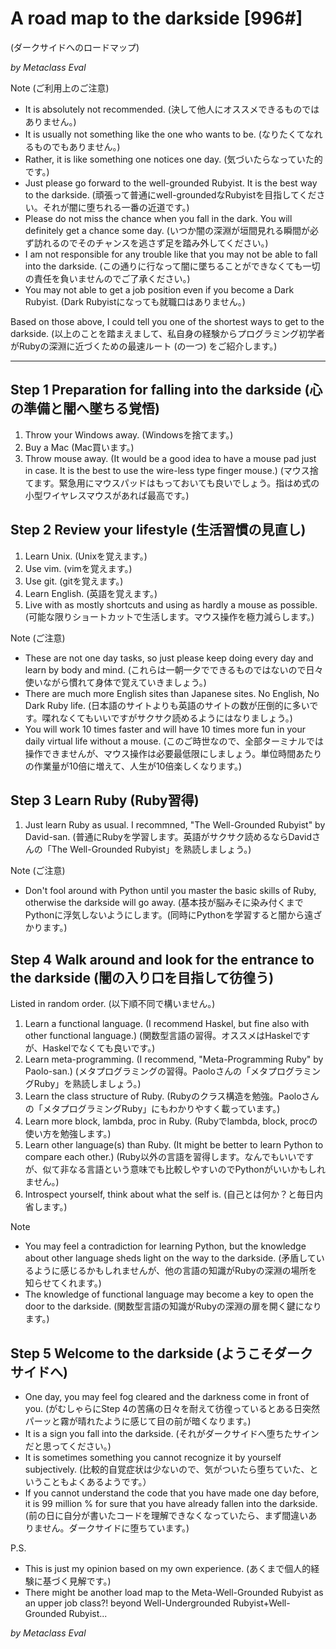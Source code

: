 
# A road map to the darkside [996#]

(ダークサイドへのロードマップ)

*by Metaclass Eval*

Note (ご利用上のご注意)
* It is absolutely not recommended. (決して他人にオススメできるものではありません。)
* It is usually not something like the one who wants to be. (なりたくてなれるものでもありません。)
* Rather, it is like something one notices one day. (気づいたらなっていた的です。)
* Just please go forward to the well-grounded Rubyist. It is the best way to the darkside. (頑張って普通にwell-groundedなRubyistを目指してください。それが闇に堕ちれる一番の近道です。)
* Please do not miss the chance when you fall in the dark. You will definitely get a chance some day. (いつか闇の深淵が垣間見れる瞬間が必ず訪れるのでそのチャンスを逃さず足を踏み外してください。)
* I am not responsible for any trouble like that you may not be able to fall into the darkside. (この通りに行なって闇に墜ちることができなくても一切の責任を負いませんのでご了承ください。)
* You may not able to get a job position even if you become a Dark Rubyist. (Dark Rubyistになっても就職口はありません。)

Based on those above, I could tell you one of the shortest ways to get to the darkside. (以上のことを踏まえまして、私自身の経験からプログラミング初学者がRubyの深淵に近づくための最速ルート (の一つ) をご紹介します。)

----

## Step 1 Preparation for falling into the darkside (心の準備と闇へ墜ちる覚悟)

1. Throw your Windows away. (Windowsを捨てます。)
2. Buy a Mac (Mac買います。)
3. Throw mouse away. (It would be a good idea to have a mouse pad just in case. It is the best to use the wire-less type finger mouse.) (マウス捨てます。緊急用にマウスパッドはもっておいても良いでしょう。指はめ式の小型ワイヤレスマウスがあれば最高です。)

## Step 2 Review your lifestyle (生活習慣の見直し)

1. Learn Unix. (Unixを覚えます。)
2. Use vim. (vimを覚えます。)
3. Use git. (gitを覚えます。)
4. Learn English. (英語を覚えます。)
5. Live with as mostly shortcuts and using as hardly a mouse as possible. (可能な限りショートカットで生活します。マウス操作を極力減らします。)

Note (ご注意)
* These are not one day tasks, so just please keep doing every day and learn by body and mind. (これらは一朝一夕でできるものではないので日々使いながら慣れて身体で覚えていきましょう。)
* There are much more English sites than Japanese sites. No English, No Dark Ruby life. (日本語のサイトよりも英語のサイトの数が圧倒的に多いです。喋れなくてもいいですがサクサク読めるようにはなりましょう。)
* You will work 10 times faster and will have 10 times more fun in your daily virtual life without a mouse. (このご時世なので、全部ターミナルでは操作できませんが、マウス操作は必要最低限にしましょう。単位時間あたりの作業量が10倍に増えて、人生が10倍楽しくなります。)

## Step 3 Learn Ruby (Ruby習得)

1. Just learn Ruby as usual. I recommned, "The Well-Grounded Rubyist" by David-san. (普通にRubyを学習します。英語がサクサク読めるならDavidさんの「The Well-Grounded Rubyist」を熟読しましょう。)

Note (ご注意)
* Don't fool around with Python until you master the basic skills of Ruby, otherwise the darkside will go away. (基本技が脳みそに染み付くまでPythonに浮気しないようにします。(同時にPythonを学習すると闇から遠ざかります。)

## Step 4 Walk around and look for the entrance to the darkside (闇の入り口を目指して彷徨う)

Listed in random order. (以下順不同で構いません。)

1. Learn a functional language. (I recommend Haskel, but fine also with other functional language.) (関数型言語の習得。オススメはHaskelですが、Haskelでなくても良いです。)
2. Learn meta-programming. (I recommend, "Meta-Programming Ruby" by Paolo-san.) (メタプログラミングの習得。Paoloさんの「メタプログラミングRuby」を熟読しましょう。)
3. Learn the class structure of Ruby. (Rubyのクラス構造を勉強。Paoloさんの「メタプログラミングRuby」にもわかりやすく載っています。)
4. Learn more block, lambda, proc in Ruby. (Rubyでlambda, block, procの使い方を勉強します。)
5. Learn other language(s) than Ruby. (It might be better to learn Python to compare each other.) (Ruby以外の言語を習得します。なんでもいいですが、似て非なる言語という意味でも比較しやすいのでPythonがいいかもしれません。)
6. Introspect yourself, think about what the self is. (自己とは何か？と毎日内省します。)

Note
* You may feel a contradiction for learning Python, but the knowledge about other language sheds light on the way to the darkside. (矛盾しているように感じるかもしれませんが、他の言語の知識がRubyの深淵の場所を知らせてくれます。)
* The knowledge of functional language may become a key to open the door to the darkside. (関数型言語の知識がRubyの深淵の扉を開く鍵になります。)

## Step 5 Welcome to the darkside (ようこそダークサイドへ)

* One day, you may feel fog cleared and the darkness come in front of you. (がむしゃらにStep 4の苦痛の日々を耐えて彷徨っているとある日突然パーッと霧が晴れたように感じて目の前が暗くなります。)
* It is a sign you fall into the darkside. (それがダークサイドへ堕ちたサインだと思ってください。)
* It is sometimes something you cannot recognize it by yourself subjectively. (比較的自覚症状は少ないので、気がついたら堕ちていた、ということもよくあるようです。）
* If you cannot understand the code that you have made one day before, it is 99 million % for sure that you have already fallen into the darkside. (前の日に自分が書いたコードを理解できなくなっていたら、まず間違いありません。ダークサイドに堕ちています。)

P.S.
* This is just my opinion based on my own experience. (あくまで個人的経験に基づく見解です。)
* There might be another load map to the Meta-Well-Grounded Rubyist as an upper job class?! beyond Well-Undergrounded Rubyist+Well-Grounded Rubyist...

*by Metaclass Eval*

